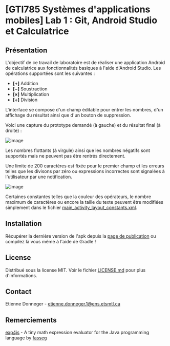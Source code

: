 # [GTI785 Systèmes d'applications mobiles] Lab 1 : Git, Android Studio et Calculatrice
## Présentation
L'objectif de ce travail de laboratoire est de réaliser une application Android de calculatrice aux fonctionnalités basiques à l'aide d'Android Studio.
Les opérations supportées sont les suivantes :
* **[+]** Addition
* **[−]** Soustraction
* **[×]** Multiplication
* **[÷]** Division

L'interface se compose d'un champ éditable pour entrer les nombres, d'un affichage du résultat ainsi que d'un bouton de suppression.

Voici une capture du prototype demandé (à gauche) et du résultat final (à droite) :

![image](https://user-images.githubusercontent.com/23462475/132776344-36f2e728-31e1-43dc-8cef-ee42ed38a537.png)

Les nombres flottants (à virgule) ainsi que les nombres négatifs sont supportés mais ne peuvent pas être rentrés directement.

Une limite de 200 caractères est fixée pour le premier champ et les erreurs telles que les divisons par zéro ou expressions incorrectes sont signalées à l'utilisateur par une notification.

![image](https://user-images.githubusercontent.com/23462475/132776913-1b566fe5-7c5c-4046-b420-b3c72346f2d6.png)

Certaines constantes telles que la couleur des opérateurs, le nombre maximum de caractères ou encore la taille du texte peuvent être modifiées simplement dans le fichier [main_activity_layout_constants.xml](https://github.com/Krowten11/Lab1-Calc/blob/master/app/src/main/res/values/main_activity_layout_constants.xml).

## Installation

Récupérer la dernière version de l'apk depuis la [page de publication](https://github.com/Krowten11/Lab1-Calc/releases/) ou compilez là vous même à l'aide de Gradle !

## License

Distribué sous la license MIT. Voir le fichier [LICENSE.md](https://github.com/Krowten11/Lab1-Calc/blob/master/LICENSE.md) pour plus d'informations.

## Contact

Etienne Donneger - etienne.donneger.1@ens.etsmtl.ca

## Remerciements

[exp4js](https://github.com/fasseg/exp4j) - A tiny math expression evaluator for the Java programming language by [fasseg](https://github.com/fasseg)
